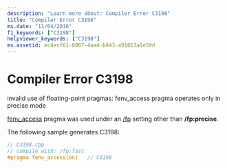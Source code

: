 ```yaml
---
description: "Learn more about: Compiler Error C3198"
title: "Compiler Error C3198"
ms.date: "11/04/2016"
f1_keywords: ["C3198"]
helpviewer_keywords: ["C3198"]
ms.assetid: ec4ecf61-0067-4aa4-b443-a91013a1e59d
---
```

# Compiler Error C3198

invalid use of floating-point pragmas: fenv_access pragma operates only in precise mode

[fenv_access](../../preprocessor/fenv-access.md) pragma was used under an [/fp](../../build/reference/fp-specify-floating-point-behavior.md) setting other than **/fp:precise**.

The following sample generates C3198:

```cpp
// C3198.cpp
// compile with: /fp:fast
#pragma fenv_access(on)   // C3198
```
